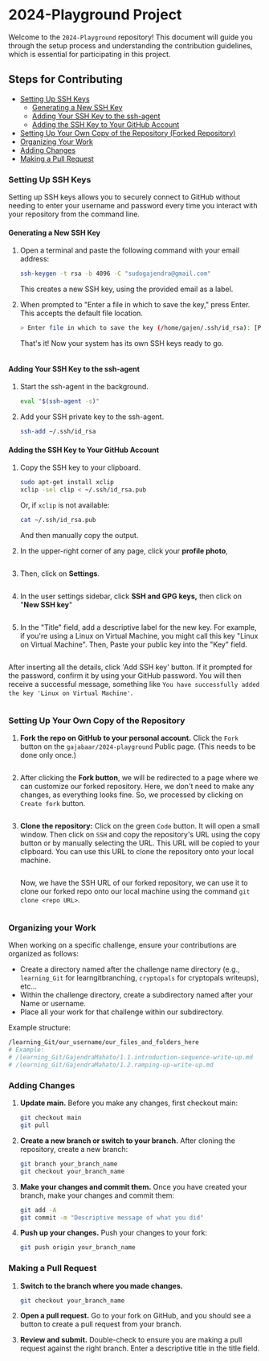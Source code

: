 # 2024-Playground Project

Welcome to the `2024-Playground` repository! This document will guide you through the setup process and understanding the contribution guidelines, which is essential for participating in this project.

## Steps for Contributing

* [Setting Up SSH Keys](./#setting-up-ssh-keys)
  * [Generating a New SSH Key](./#generating-a-new-ssh-key)
  * [Adding Your SSH Key to the ssh-agent](./#adding-your-ssh-key-to-the-ssh-agent)
  * [Adding the SSH Key to Your GitHub Account](./#adding-the-ssh-key-to-your-github-account)
* [Setting Up Your Own Copy of the Repository (Forked Repository)](./#setting-up-your-own-copy-of-the-repository)
* [Organizing Your Work](./#organizing-your-work)
* [Adding Changes](./#adding-changes)
* [Making a Pull Request](./#making-a-pull-request)



### Setting Up SSH Keys

Setting up SSH keys allows you to securely connect to GitHub without needing to enter your username and password every time you interact with your repository from the command line.

#### **Generating a New SSH Key**

1.  Open a terminal and paste the following command with your email address:

    ```bash
    ssh-keygen -t rsa -b 4096 -C "sudogajendra@gmail.com"
    ```

    This creates a new SSH key, using the provided email as a label.
2.  When prompted to "Enter a file in which to save the key," press Enter. This accepts the default file location.

    ```bash
    > Enter file in which to save the key (/home/gajen/.ssh/id_rsa): [Press enter]
    ```

    That's it! Now your system has its own SSH keys ready to go.

<figure><img src=".gitbook/assets/Generating a New SSH Key 0.png" alt=""><figcaption></figcaption></figure>

#### **Adding Your SSH Key to the ssh-agent**

1.  Start the ssh-agent in the background.

    ```bash
    eval "$(ssh-agent -s)"
    ```
2.  Add your SSH private key to the ssh-agent.

    ```bash
    ssh-add ~/.ssh/id_rsa
    ```

#### **Adding the SSH Key to Your GitHub Account**

1.  Copy the SSH key to your clipboard.

    ```bash
    sudo apt-get install xclip
    xclip -sel clip < ~/.ssh/id_rsa.pub
    ```

    Or, if `xclip` is not available:

    ```bash
    cat ~/.ssh/id_rsa.pub
    ```

    And then manually copy the output.
2.  In the upper-right corner of any page, click your **profile photo**,

    <figure><img src=".gitbook/assets/Adding the SSH Key to Your GitHub Account 1.png" alt=""><figcaption></figcaption></figure>
3.  Then, click on  **Settings**.

    <figure><img src=".gitbook/assets/Adding the SSH Key to Your GitHub Account 2.png" alt=""><figcaption></figcaption></figure>
4.  In the user settings sidebar, click **SSH and GPG keys,** then click on "**New SSH key**"

    <figure><img src=".gitbook/assets/Adding the SSH Key to Your GitHub Account 3.png" alt=""><figcaption></figcaption></figure>
5.  In the "Title" field, add a descriptive label for the new key. For example, if you're using a Linux on Virtual Machine, you might call this key "Linux on Virtual Machine". Then, Paste your public key into the "Key" field.

    <figure><img src=".gitbook/assets/Adding the SSH Key to Your GitHub Account 4.png" alt=""><figcaption></figcaption></figure>

After inserting all the details, click 'Add SSH key' button. If it prompted for the password, confirm it by using your GitHub password. You will then receive a successful message, something like `You have successfully added the key 'Linux on Virtual Machine'`.

<figure><img src=".gitbook/assets/Adding the SSH Key to Your GitHub Account 5.png" alt=""><figcaption></figcaption></figure>

### Setting Up Your Own Copy of the Repository

1.  **Fork the repo on GitHub to your personal account.** Click the `Fork` button on the `gajabaar/2024-playground` Public page. (This needs to be done only once.)

    <figure><img src=".gitbook/assets/Setting Up Your Own Copy of the Repository 0.png" alt=""><figcaption></figcaption></figure>
2.  After clicking the **Fork button**, we will be redirected to a page where we can customize our forked repository. Here, we don't need to make any changes, as everything looks fine. So, we processed by clicking on `Create fork` button.

    <figure><img src=".gitbook/assets/Setting Up Your Own Copy of the Repository 1.png" alt=""><figcaption></figcaption></figure>
3.  &#x20;**Clone the repository:** Click on the green `Code` button. It will open a small window. Then click on `SSH` and copy the repository's URL using the copy button or by manually selecting the URL. This URL will be copied to your clipboard. You can use this URL to clone the repository onto your local machine.

    <figure><img src=".gitbook/assets/Setting Up Your Own Copy of the Repository 2.png" alt=""><figcaption></figcaption></figure>

    Now, we have the SSH URL of our forked repository, we can use it to clone our forked repo onto our local machine using the command `git clone <repo URL>`.

    <figure><img src=".gitbook/assets/Setting Up Your Own Copy of the Repository 3.png" alt=""><figcaption></figcaption></figure>

### Organizing your Work

When working on a specific challenge, ensure your contributions are organized as follows:

* Create a directory named after the challenge name directory (e.g., `learning_Git` for learngitbranching, `cryptopals` for cryptopals writeups), etc...
* Within the challenge directory, create a subdirectory named after your Name or username.
* Place all your work for that challenge within our subdirectory.

Example structure:

```bash
/learning_Git/our_username/our_files_and_folders_here
# Example: 
# /learning_Git/GajendraMahato/1.1.introduction-sequence-write-up.md
# /learning_Git/GajendraMahato/1.2.ramping-up-write-up.md
```

### Adding Changes

1.  **Update main.** Before you make any changes, first checkout main:

    ```bash
    git checkout main
    git pull
    ```
2.  **Create a new branch or switch to your branch.** After cloning the repository, create a new branch:

    ```bash
    git branch your_branch_name
    git checkout your_branch_name
    ```
3.  **Make your changes and commit them.** Once you have created your branch, make your changes and commit them:

    ```bash
    git add -A
    git commit -m "Descriptive message of what you did"
    ```
4.  **Push up your changes.** Push your changes to your fork:

    ```bash
    git push origin your_branch_name
    ```



### Making a Pull Request

1.  **Switch to the branch where you made changes.**

    ```bash
    git checkout your_branch_name
    ```
2. **Open a pull request.** Go to your fork on GitHub, and you should see a button to create a pull request from your branch.
3. **Review and submit.** Double-check to ensure you are making a pull request against the right branch. Enter a descriptive title in the title field.
